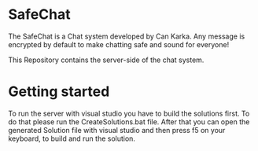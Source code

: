 # SafeChat

The SafeChat is a Chat system developed by Can Karka. Any message is encrypted by default to make chatting safe and sound for everyone!

This Repository contains the server-side of the chat system.

# Getting started

To run the server with visual studio you have to build the solutions first. To do that please run the CreateSolutions.bat file.
After that you can open the generated Solution file with visual studio and then press f5 on your keyboard, to build and run the solution.

